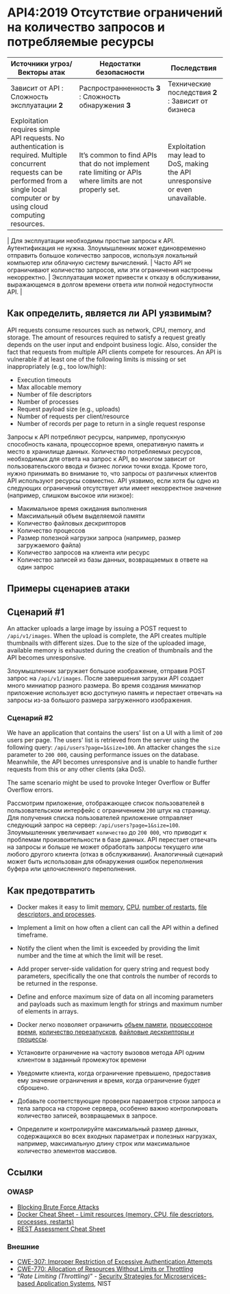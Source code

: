 API4:2019 Отсутствие ограничений на количество запросов и потребляемые ресурсы
===========================================

| Источники угроз/Векторы атак | Недостатки безопасности | Последствия |
| - | - | - |
| Зависит от API : Сложность эксплуатации **2** | Распространненность **3** : Сложность обнаружения **3** | Технические последствия **2** : Зависит от бизнеса |
| Exploitation requires simple API requests. No authentication is required. Multiple concurrent requests can be performed from a single local computer or by using cloud computing resources. | It’s common to find APIs that do not implement rate limiting or APIs where limits are not properly set. | Exploitation may lead to DoS, making the API unresponsive or even unavailable. |

| Для эксплуатации необходимы простые запросы к API. Аутентификация не нужна. Злоумышленник может единовременно отправить большое количество запросов, используя локальный компьютер или облачную систему вычислений. | Часто API не ограничивают количество запросов, или эти ограничения настроены некорректно. | Эксплуатация может привести к отказу в обслуживании, выражающемся в долгом времени ответа или полной недоступности API. |

## Как определить, является ли API уязвимым?

API requests consume resources such as network, CPU, memory, and storage. The
amount of resources required to satisfy a request greatly depends on the user
input and endpoint business logic. Also, consider the fact that requests from
multiple API clients compete for resources. An API is vulnerable if at least one
of the following limits is missing or set inappropriately (e.g., too low/high):

* Execution timeouts
* Max allocable memory
* Number of file descriptors
* Number of processes
* Request payload size (e.g., uploads)
* Number of requests per client/resource
* Number of records per page to return in a single request response

Запросы к API потребляют ресурсы, например, пропускную способность канала, процессорное время, оперативную память и место в хранилище данных. Количество потребляемых ресурсов, необходимых для ответа на запрос к API, во многом зависит от пользовательского ввода и бизнес логики точки входа. Кроме того, нужно принимать во внимание то, что запросы от различных клиентов API используют ресурсы совместно. API уязвимо, если хотя бы одно из следующих ограничений отсутствует или имеет некорректное значение (например, слишком высокое или низкое):

* Макимальное время ожидания выполнения
* Максимальный объем выделяемой памяти
* Количество файловых дескрипторов
* Количество процессов
* Размер полезной нагрузки запроса (например, размер загружаемого файла)
* Количество запросов на клиента или ресурс
* Количество записей из базы данных, возвращаемых в ответе на один запрос

## Примеры сценариев атаки

## Сценарий #1

An attacker uploads a large image by issuing a POST request to `/api/v1/images`.
When the upload is complete, the API creates multiple thumbnails with different
sizes. Due to the size of the uploaded image, available memory is exhausted
during the creation of thumbnails and the API becomes unresponsive.

Злоумышленник загружает большое изображение, отправив POST запрос на `/api/v1/images`. После завершения загрузки API создает много миниатюр разного размера. Во время создания миниатюр приложение использует всю доступную память и перестает отвечать на запросы из-за большого размера загруженного изображения.

### Сценарий #2

We have an application that contains the users' list on a UI with a limit of
`200` users per page. The users' list is retrieved from the server using the
following query: `/api/users?page=1&size=100`. An attacker changes the `size`
parameter to `200 000`, causing performance issues on the database. Meanwhile,
the API becomes unresponsive and is unable to handle further requests from this
or any other clients (aka DoS).

The same scenario might be used to provoke Integer Overflow or Buffer Overflow
errors.

Рассмотрим приложение, отображающее список пользователей в пользовательском интерфейс с ограничением `200` штук на страницу. Для получения списка пользователей приложение отправляет следующий запрос на сервер: `/api/users?page=1&size=100`. Злоумышленник увеличивает `количество` до `200 000`, что приводит к проблемам произвоительности в базе данных. API перестает отвечать на запросы и больше не может обработать запросы текущего или любого другого клиента (отказ в обслуживании).
Аналогичный сценарий может быть использован для обнаружения ошибок переполнения буфера или целочисленного переполнения.

## Как предотвратить

* Docker makes it easy to limit [memory][1], [CPU][2], [number of restarts][3],
  [file descriptors, and processes][4].
* Implement a limit on how often a client can call the API within a defined
  timeframe.
* Notify the client when the limit is exceeded by providing the limit number and
  the time at which the limit will be reset.
* Add proper server-side validation for query string and request body
  parameters, specifically the one that controls the number of records to be
  returned in the response.
* Define and enforce maximum size of data on all incoming parameters and
  payloads such as maximum length for strings and maximum number of elements in
  arrays.

* Docker легко позволяет ограничить [объем памяти][1], [процессорное время][2], [количество перезапусков][3],
  [файловые дескрипторы и процессы][4].
* Установите ограничение на частоту вызовов метода API одним клиентом в заданный промежуток времени
* Уведомите клиента, когда ограничение превышено, предоставив ему значение ограничения и время, когда ограничение будет сброшено.
* Добавьте соответствующие проверки параметров строки запроса и тела запроса на стороне сервера, особенно важно контролировать количество записей, возвращаемых в запросе.
* Определите и контролируйте максимальный размер данных, содержащихся во всех входных параметрах и полезных нагрузках, например, максимальную длину строк или максимальное количество элементов массивов.

## Ссылки

### OWASP

* [Blocking Brute Force Attacks][5]
* [Docker Cheat Sheet - Limit resources (memory, CPU, file descriptors,
  processes, restarts)][6]
* [REST Assessment Cheat Sheet][7]

### Внешние

* [CWE-307: Improper Restriction of Excessive Authentication Attempts][8]
* [CWE-770: Allocation of Resources Without Limits or Throttling][9]
* “_Rate Limiting (Throttling)_” - [Security Strategies for Microservices-based
  Application Systems][10], NIST

[1]: https://docs.docker.com/config/containers/resource_constraints/#memory
[2]: https://docs.docker.com/config/containers/resource_constraints/#cpu
[3]: https://docs.docker.com/engine/reference/commandline/run/#restart-policies---restart
[4]: https://docs.docker.com/engine/reference/commandline/run/#set-ulimits-in-container---ulimit
[5]: https://www.owasp.org/index.php/Blocking_Brute_Force_Attacks
[6]: https://github.com/OWASP/CheatSheetSeries/blob/3a8134d792528a775142471b1cb14433b4fda3fb/cheatsheets/Docker_Security_Cheat_Sheet.md#rule-7---limit-resources-memory-cpu-file-descriptors-processes-restarts
[7]: https://github.com/OWASP/CheatSheetSeries/blob/3a8134d792528a775142471b1cb14433b4fda3fb/cheatsheets/REST_Assessment_Cheat_Sheet.md
[8]: https://cwe.mitre.org/data/definitions/307.html
[9]: https://cwe.mitre.org/data/definitions/770.html
[10]: https://nvlpubs.nist.gov/nistpubs/SpecialPublications/NIST.SP.800-204-draft.pdf
